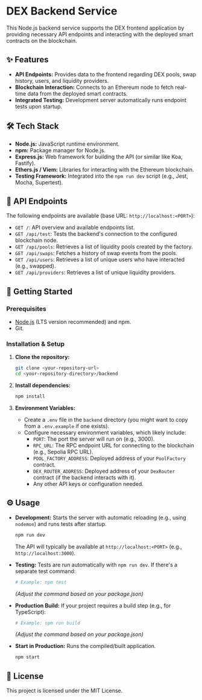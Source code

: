 # DEX Backend Service

This Node.js backend service supports the DEX frontend application by providing necessary API endpoints and interacting with the deployed smart contracts on the blockchain.

## ✨ Features

*   **API Endpoints:** Provides data to the frontend regarding DEX pools, swap history, users, and liquidity providers.
*   **Blockchain Interaction:** Connects to an Ethereum node to fetch real-time data from the deployed smart contracts.
*   **Integrated Testing:** Development server automatically runs endpoint tests upon startup.

## 🛠️ Tech Stack

*   **Node.js:** JavaScript runtime environment.
*   **npm:** Package manager for Node.js.
*   **Express.js:** Web framework for building the API (or similar like Koa, Fastify).
*   **Ethers.js / Viem:** Libraries for interacting with the Ethereum blockchain.
*   **Testing Framework:** Integrated into the `npm run dev` script (e.g., Jest, Mocha, Supertest).

## 🔌 API Endpoints

The following endpoints are available (base URL: `http://localhost:<PORT>`):

*   `GET /`: API overview and available endpoints list.
*   `GET /api/test`: Tests the backend's connection to the configured blockchain node.
*   `GET /api/pools`: Retrieves a list of liquidity pools created by the factory.
*   `GET /api/swaps`: Fetches a history of swap events from the pools.
*   `GET /api/users`: Retrieves a list of unique users who have interacted (e.g., swapped).
*   `GET /api/providers`: Retrieves a list of unique liquidity providers.


## 🚀 Getting Started

### Prerequisites

*   [Node.js](https://nodejs.org/) (LTS version recommended) and npm.
*   Git.

### Installation & Setup

1.  **Clone the repository:**
    ```bash
    git clone <your-repository-url>
    cd <your-repository-directory>/backend
    ```

2.  **Install dependencies:**
    ```bash
    npm install
    ```

3.  **Environment Variables:**
    *   Create a `.env` file in the `backend` directory (you might want to copy from a `.env.example` if one exists).
    *   Configure necessary environment variables, which likely include:
        *   `PORT`: The port the server will run on (e.g., 3000).
        *   `RPC_URL`: The RPC endpoint URL for connecting to the blockchain (e.g., Sepolia RPC URL).
        *   `POOL_FACTORY_ADDRESS`: Deployed address of your `PoolFactory` contract.
        *   `DEX_ROUTER_ADDRESS`: Deployed address of your `DexRouter` contract (if the backend interacts with it).
        *   Any other API keys or configuration needed.

## ⚙️ Usage

*   **Development:**
    Starts the server with automatic reloading (e.g., using `nodemon`) and runs tests after startup.
    ```bash
    npm run dev
    ```
    The API will typically be available at `http://localhost:<PORT>` (e.g., `http://localhost:3000`).

*   **Testing:**
    Tests are run automatically with `npm run dev`. If there's a separate test command:
    ```bash
    # Example: npm test
    ```
    *(Adjust the command based on your package.json)*

*   **Production Build:**
    If your project requires a build step (e.g., for TypeScript):
    ```bash
    # Example: npm run build
    ```
    *(Adjust the command based on your package.json)*

*   **Start in Production:**
    Runs the compiled/built application.
    ```bash
    npm start
    ```

## 📄 License

This project is licensed under the MIT License. 